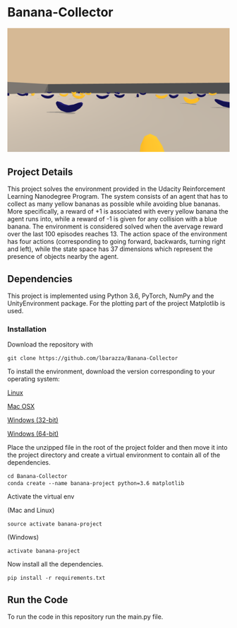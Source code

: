 # Banana-Collector
![alt text](https://raw.githubusercontent.com/lbarazza/Banana-Collector/master/images/Banana-Collector_env_image.png "Banana-Collector_env_image")

## Project Details
This project solves the environment provided in the Udacity Reinforcement Learning Nanodegree Program. The system consists of an agent that has to collect as many yellow bananas as possible while avoiding blue bananas. More specifically, a reward of +1 is associated with every yellow banana the agent runs into, while a reward of -1 is given for any collision with a blue banana. The environment is considered solved when the avervage reward over the last 100 episodes reaches 13.
The action space of the environment has four actions (corresponding to going forward, backwards, turning right and left), while the state space has 37 dimensions which represent the presence of objects nearby the agent.

## Dependencies
This project is implemented using Python 3.6, PyTorch, NumPy and the UnityEnvironment package. For the plotting part of the project Matplotlib is used.
### Installation
Download the repository with

```
git clone https://github.com/lbarazza/Banana-Collector
```

To install the environment, download the version corresponding to your operating system:

[Linux](https://s3-us-west-1.amazonaws.com/udacity-drlnd/P1/Banana/Banana_Linux.zip)

[Mac OSX](https://s3-us-west-1.amazonaws.com/udacity-drlnd/P1/Banana/Banana.app.zip)

[Windows (32-bit)](https://s3-us-west-1.amazonaws.com/udacity-drlnd/P1/Banana/Banana_Windows_x86.zip)

[Windows (64-bit)](https://s3-us-west-1.amazonaws.com/udacity-drlnd/P1/Banana/Banana_Windows_x86_64.zip)

Place the unzipped file in the root of the project folder and then move it into the project directory and create a virtual environment to contain all of the dependencies.

```
cd Banana-Collector
conda create --name banana-project python=3.6 matplotlib
```

Activate the virtual env

(Mac and Linux)
```
source activate banana-project
```

(Windows)
```
activate banana-project
```

Now install all the dependencies.

```
pip install -r requirements.txt
```

## Run the Code
To run the code in this repository run the main.py file.
